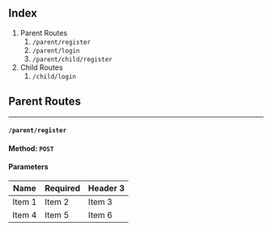 ## Index
1. Parent Routes
	1. `/parent/register`
	2. `/parent/login`
	3. `/parent/child/register`
2. Child Routes
	1. `/child/login`

## Parent Routes
---
#### `/parent/register` 

#### Method: `POST`

#### Parameters

| Name | Required | Header 3 |
| -------- | -------- | -------- |
| Item 1 | Item 2 | Item 3 |
| Item 4 | Item 5 | Item 6 |











